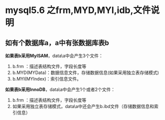 # mysql5.6 之frm,MYD,MYI,idb,文件说明

## 如有个数据库a，a中有张数据库表b
**如果表b采用MyISAM**，data\a中会产生3个文件：
1. b.frm ：描述表结构文件，字段长度等
2. b.MYD(MYData)：数据信息文件，存储数据信息(如果采用独立表存储模式)
3. b.MYI(MYIndex)：索引信息文件。

**如果表b采用InnoDB**，data\a中会产生1个或者2个文件：
1. b.frm ：描述表结构文件，字段长度等
2. 如果采用独立表存储模式，data\a中还会产生b.ibd文件（存储数据信息和索引信息）